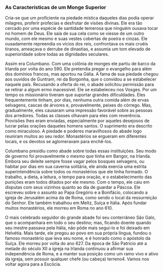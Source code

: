 ### As Características de um Monge Superior 

Cria-se que um proficiente na piedade mística daqueles dias podia operar milagres, proferir profecias e desfrutar de visões divinas. Ele era tão cercado por uma espécie de santidade temerosa que ninguém ousava tocar no homem de Deus. Ele saía de sua cela como se viesse de um outro mundo, com ele mesmo e suas vestes cobertas de poeira e cinzas. Ele ousadamente repreendia os vícios dos reis, confrontava os mais cruéis tiranos, ameaçava o derrube de dinastias, e assumia um tom elevado de superioridade sobre todas as dignidades seculares.

Assim era Columbano. Com uma colônia de monges ele partiu de barco da Irlanda por volta do ano 590\. Ele pretendia pregar o evangelho para além dos domínios francos, mas aportou na Gália. A fama de sua piedade chegou aos ouvidos de Guntram, rei da Borgonha, que o convidou a se estabelecer naquele país. Recusando a oferta do rei, o abade solicitou permissão para se retirar a algum ermo inacessível. Ele se estabeleceu nos Vosges. Por um tempo os missionário tiveram que suportar grandes dificuldades. Eles frequentemente tinham, por dias, nenhuma outra comida além de ervas selvagens, cascas de árvores e, provavelmente, peixes do córrego. Mas, gradualmente, eles causaram uma impressão favorável sobre as pessoas dos arredores. Todas as classes olhavam para eles com reverência. Provisões lhes eram enviadas, especialmente por aqueles desejosos de lucrar pelas orações daqueles homens santos. O suprimento era descrito como miraculoso. A piedade e poderes maravilhosos do abade logo reuniram muitos ao seu redor. Monastérios se ergueram em diferentes locais, e os devotos se aglomeravam para enchê-los.

Columbano presidiu como abade sobre todas essas instituições. Seu modo de governo foi provavelmente o mesmo que tinha em Bangor, na Irlanda. Embora seu deleite sempre fosse vagar pelos bosques selvagens, ou habitar por dias em sua caverna solitária, ele ainda exercia uma estrita superintendência sobre todos os monastérios que ele tinha formado. O trabalho, a dieta, a leitura, o tempo para oração, e o estabelecimento das punições eram todos ditados por ele mesmo. Com o tempo, ele caiu em disputas com seus vizinhos quanto ao dia de guardar a Páscoa. Ele escreveu sobre o assunto ao Papa Gregório e a Bonifácio, colocando a igreja de Jerusalém acima da de Roma, como sendo o local da ressurreição do Senhor. Ele também trabalhou em Meltz, Suíça e Itália. Após fundar muitos monastérios, ele morreu em Roma no ano 610.

O mais celebrado seguidor do grande abade foi seu conterrâneo São Galo, que o acompanhara em todo o seu destino; mas, ficando doente quando seu mestre passava pela Itália, não pôde mais segui-lo e foi deixado em Helvétia. Mais tarde, ele pregou ao povo em sua própria língua, fundou o famoso monastério que leva seu nome, e é honrado como o apóstolo da Suíça. Ele morreu por volta do ano 627\. Da época de São Patrício até a metade do século XII a igreja na Irlanda continuou a afirmar sua independência de Roma, e a manter sua posição como um ramo vivo e ativo da igreja, sem possuir qualquer chefe (ou cabeça) terreno4\. Vamos nos voltar agora para a Escócia.